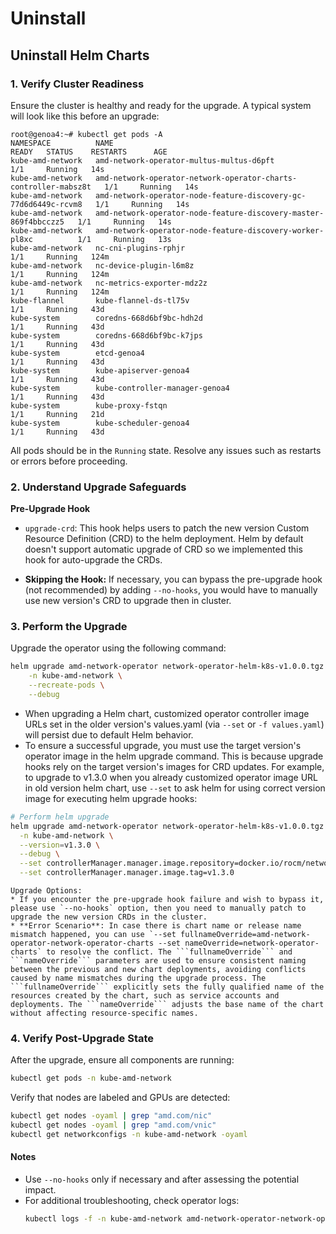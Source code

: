 # Uninstall

## Uninstall Helm Charts

### 1. Verify Cluster Readiness

Ensure the cluster is healthy and ready for the upgrade. A typical system will look like this before an upgrade:

```
root@genoa4:~# kubectl get pods -A
NAMESPACE          NAME                                                              READY   STATUS    RESTARTS      AGE
kube-amd-network   amd-network-operator-multus-multus-d6pft                          1/1     Running   14s
kube-amd-network   amd-network-operator-network-operator-charts-controller-mabsz8t   1/1     Running   14s
kube-amd-network   amd-network-operator-node-feature-discovery-gc-77d6d6449c-rcvm8   1/1     Running   14s
kube-amd-network   amd-network-operator-node-feature-discovery-master-869f4bbcczz5   1/1     Running   14s
kube-amd-network   amd-network-operator-node-feature-discovery-worker-pl8xc          1/1     Running   13s
kube-amd-network   nc-cni-plugins-rphjr                                              1/1     Running   124m
kube-amd-network   nc-device-plugin-l6m8z                                            1/1     Running   124m
kube-amd-network   nc-metrics-exporter-mdz2z                                         1/1     Running   124m
kube-flannel       kube-flannel-ds-tl75v                                             1/1     Running   43d
kube-system        coredns-668d6bf9bc-hdh2d                                          1/1     Running   43d
kube-system        coredns-668d6bf9bc-k7jps                                          1/1     Running   43d
kube-system        etcd-genoa4                                                       1/1     Running   43d
kube-system        kube-apiserver-genoa4                                             1/1     Running   43d
kube-system        kube-controller-manager-genoa4                                    1/1     Running   43d
kube-system        kube-proxy-fstqn                                                  1/1     Running   21d
kube-system        kube-scheduler-genoa4                                             1/1     Running   43d
```

All pods should be in the `Running` state. Resolve any issues such as restarts or errors before proceeding.


### 2. Understand Upgrade Safeguards

**Pre-Upgrade Hook**

* ```upgrade-crd```: This hook helps users to patch the new version Custom Resource Definition (CRD) to the helm deployment. Helm by default doesn't support automatic upgrade of CRD so we implemented this hook for auto-upgrade the CRDs.

- **Skipping the Hook:** If necessary, you can bypass the pre-upgrade hook (not recommended) by adding ```--no-hooks```, you would have to manually use new version's CRD to upgrade then in cluster.


### 3. Perform the Upgrade

Upgrade the operator using the following command:

```bash
helm upgrade amd-network-operator network-operator-helm-k8s-v1.0.0.tgz \
    -n kube-amd-network \
    --recreate-pods \
    --debug
```

* When upgrading a Helm chart, customized operator controller image URLs set in the older version's values.yaml (via `--set` or `-f values.yaml`) will persist due to default Helm behavior.
* To ensure a successful upgrade, you must use the target version's operator image in the helm upgrade command. This is because upgrade hooks rely on the target version's images for CRD updates. For example, to upgrade to v1.3.0 when you already customized operator image URL in old version helm chart, use `--set` to ask helm for using correct version image for executing helm upgrade hooks:

```bash
# Perform helm upgrade
helm upgrade amd-network-operator network-operator-helm-k8s-v1.0.0.tgz \
  -n kube-amd-network \
  --version=v1.3.0 \
  --debug \
  --set controllerManager.manager.image.repository=docker.io/rocm/network-operator \
  --set controllerManager.manager.image.tag=v1.3.0 
```

```{note}
Upgrade Options:
* If you encounter the pre-upgrade hook failure and wish to bypass it, please use `--no-hooks` option, then you need to manually patch to upgrade the new version CRDs in the cluster.
* **Error Scenario**: In case there is chart name or release name mismatch happened, you can use `--set fullnameOverride=amd-network-operator-network-operator-charts --set nameOverride=network-operator-charts` to resolve the conflict. The ```fullnameOverride``` and ```nameOverride``` parameters are used to ensure consistent naming between the previous and new chart deployments, avoiding conflicts caused by name mismatches during the upgrade process. The ```fullnameOverride``` explicitly sets the fully qualified name of the resources created by the chart, such as service accounts and deployments. The ```nameOverride``` adjusts the base name of the chart without affecting resource-specific names.
```

### 4. Verify Post-Upgrade State

After the upgrade, ensure all components are running:

```bash
kubectl get pods -n kube-amd-network
```

Verify that nodes are labeled and GPUs are detected:

```bash
kubectl get nodes -oyaml | grep "amd.com/nic"
kubectl get nodes -oyaml | grep "amd.com/vnic"
kubectl get networkconfigs -n kube-amd-network -oyaml
```

#### **Notes**

- Use `--no-hooks` only if necessary and after assessing the potential impact.
- For additional troubleshooting, check operator logs:
  ```bash
  kubectl logs -f -n kube-amd-network amd-network-operator-network-operator-charts-controller-mav4rn9
  ```
